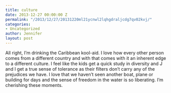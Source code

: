 ```yaml
---
title: culture
date: 2013-12-27 00:00:00 Z
permalink: "/2013/12/27/20131220ml21ycnwl2lqhgdraljcdg7qv02kvj/"
categories:
- Uncategorized
author: Jennifer
layout: post
---
```


All right, I&#8217;m drinking the Caribbean kool-aid. I love how every other person comes from a different country and with that comes with it an inherent edge to a different culture. I feel like the kids get a quick study in diversity and J and I get a true sense of tolerance as their filters don&#8217;t carry any of the prejudices we have. I love that we haven&#8217;t seen another boat, plane or building for days and the sense of freedom in the water is so liberating. I&#8217;m cherishing these moments.
